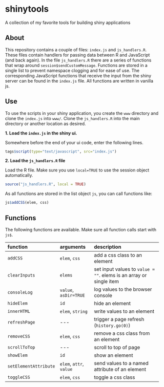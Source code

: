 # shinytools

A collection of my favorite tools for building shiny applications

## About

This repository contains a couple of files: `index.js` and `js_handlers.R`. These files contain handlers for passing data between R and JavaScript (and back again). In the file `js_handlers.R` there are a series of functions that wrap around `session$sendCustomMessage`. Functions are stored in a single list to prevent namespace clogging and for ease of use. The corresponding JavaScript functions that receive the input from the shiny server can be found in the `index.js` file. All functions are written in vanilla js. 

## Use

To use the scripts in your shiny application, you create the `www` directory and clone the `index.js` into `www/`. Clone the `js_handlers.R` into the main directory or another location as desired.

**1. Load the `index.js` in the shiny ui.**

Somewhere before the end of your ui code, enter the following lines.

```r
tags$script(type="text/javascript", src="index.js")
```

**2. Load the `js_handlers.R` file**

Load the R file. Make sure you use `local=TRUE` to use the session object automatically.

```r
source("js_handlers.R", local = TRUE)
```

As all functions are stored in the list object `js`, you can call functions like:

```r
js$addCSS(elem, css)
```


## Functions

The following functions are available. Make sure all function calls start with `js$`.

| function              | arguments | description | 
| :-------              | :-------- | :---------- |
| `addCSS`              | `elem`, `css` | add a css class to an element
| `clearInputs`         | `elems` | set input values to `value = ""`. elems is an array or single item
| `consoleLog`          | `value`, `asDir=TRUE` | log values to the browser console
| `hideElem`            | `id`| hide an element
| `innerHTML`           | `elem`, `string` | write values to an element
| `refreshPage`         |  --- | trigger a page refresh (`history.go(0)`)
| `removeCSS`           | `elem`, `css` | remove a css class from an element
| `scrollToTop`         | --- | scroll to top of page
| `showElem`            | `id` | show an element
| `setElementAttribute` | `elem`, `attr`, `value` | send values to a named attribute of an element
| `toggleCSS`           | `elem`, `css` | toggle a css class